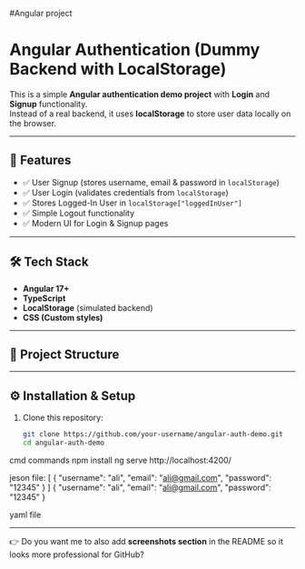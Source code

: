 #Angular project
# Angular Authentication (Dummy Backend with LocalStorage)

This is a simple **Angular authentication demo project** with **Login** and **Signup** functionality.  
Instead of a real backend, it uses **localStorage** to store user data locally on the browser.  

---

## 🚀 Features
- ✅ User Signup (stores username, email & password in `localStorage`)  
- ✅ User Login (validates credentials from `localStorage`)  
- ✅ Stores Logged-In User in `localStorage["loggedInUser"]`  
- ✅ Simple Logout functionality  
- ✅ Modern UI for Login & Signup pages  

---

## 🛠️ Tech Stack
- **Angular 17+**
- **TypeScript**
- **LocalStorage** (simulated backend)
- **CSS (Custom styles)**

---

## 📂 Project Structure

---

## ⚙️ Installation & Setup

1. Clone this repository:
   ```bash
   git clone https://github.com/your-username/angular-auth-demo.git
   cd angular-auth-demo
cmd commands
npm install
ng serve
http://localhost:4200/

jeson file:
[
  { "username": "ali", "email": "ali@gmail.com", "password": "12345" }
]
{ "username": "ali", "email": "ali@gmail.com", "password": "12345" }

yaml file

---

👉 Do you want me to also add **screenshots section** in the README so it looks more professional for GitHub?
